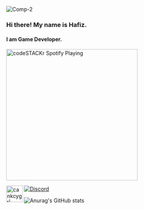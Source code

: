 ![Comp-2](https://user-images.githubusercontent.com/47692331/183260871-c0d3b55e-aa2d-4754-ae20-6984c71e92bd.gif)
### Hi there! My name is Hafiz. 
#### I am Game Developer.

[<img src="https://novatorem.cankcygt.vercel.app/api/spotify-playing" alt="codeSTACKr Spotify Playing" width="350" />](https://open.spotify.com/user/yrzokubhgb9peo4vg9ux6nvjw)

[![Discord](https://img.shields.io/discord/746155721392914442?color=%237289da&label=MY%20DISCORD&logo=Discord&style=for-the-badge)](https://discord.gg/mS4FdYd6rV)
[<img align="left" alt="cankcygt| Discord" width="44px" src="https://i.ibb.co/YtNhB1V/icons8-discord-new-logo-48.png" />](https://discord.gg/mS4FdYd6rV)

![Anurag's GitHub stats](https://github-readme-stats.vercel.app/api?username=HafizMehdiyev&show_icons=true&theme=radical)
